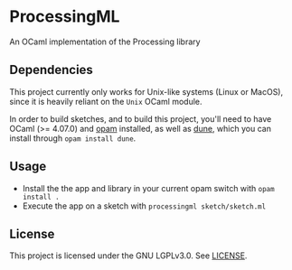 # ProcessingML
An OCaml implementation of the Processing library

## Dependencies
This project currently only works for Unix-like systems (Linux or MacOS), since it is heavily reliant on the `Unix` OCaml module.

In order to build sketches, and to build this project, you'll need to have OCaml (>= 4.07.0) and [opam](https://opam.ocaml.org/) installed, as well as [dune](https://github.com/ocaml/dune), which you can install through `opam install dune`.

## Usage
* Install the the app and library in your current opam switch with `opam install .`
* Execute the app on a sketch with `processingml sketch/sketch.ml`

## License
This project is licensed under the GNU LGPLv3.0. See [LICENSE](LICENSE).
